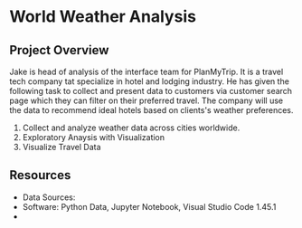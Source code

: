 # World Weather Analysis

## Project Overview

Jake is head of analysis of the interface team for PlanMyTrip.  It is a travel tech company tat specialize in hotel and lodging industry.  He has given the following task to collect and present data to customers via customer search page which they can filter on their preferred travel.  The company will use the data to recommend ideal hotels based on clients's weather preferences.

1.  Collect and analyze weather data across cities worldwide.
2.  Exploratory Anaysis with Visualization
3.  Visualize Travel Data

## Resources
- Data Sources:  
- Software:  Python Data, Jupyter Notebook, Visual Studio Code 1.45.1
- 
